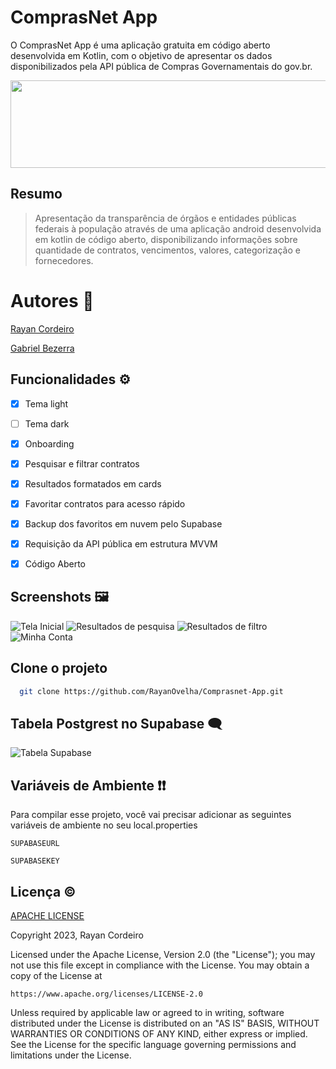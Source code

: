 
# ComprasNet App

O ComprasNet App é uma aplicação gratuita em código aberto desenvolvida em Kotlin, com o objetivo de apresentar os dados disponibilizados pela API pública de Compras Governamentais do gov.br.

<img src="(https://github.com/RayanOvelha/Comprasnet-App/blob/master/app/src/main/res/drawable/comprasnet_mobile_white.png" width="586" height="140" />

## Resumo

> Apresentação da transparência de órgãos e entidades públicas federais à população através de uma aplicação android desenvolvida em kotlin de código aberto, disponibilizando informações sobre quantidade de contratos, vencimentos, valores, categorização e fornecedores.

# Autores 👥

[Rayan Cordeiro](https://github.com/rayanovelha)

[Gabriel Bezerra](https://github.com/biielbezerra)


## Funcionalidades ⚙


- [x]   Tema light
- [ ]   Tema dark
- [x]   Onboarding
- [x]   Pesquisar e filtrar contratos
- [x]   Resultados formatados em cards
- [x]   Favoritar contratos para acesso rápido
- [x]   Backup dos favoritos em nuvem pelo Supabase
- [x]   Requisição da API pública em estrutura MVVM
- [x]   Código Aberto


## Screenshots 🖼

![Tela Inicial](https://github.com/RayanOvelha/Comprasnet-App/blob/master/screenshots/screenshot_1.png?raw=true) ![Resultados de pesquisa](https://github.com/RayanOvelha/Comprasnet-App/blob/master/screenshots/screenshot_2.png?raw=true)
![Resultados de filtro](https://github.com/RayanOvelha/Comprasnet-App/blob/master/screenshots/screenshot_3.png?raw=true) ![Minha Conta](https://github.com/RayanOvelha/Comprasnet-App/blob/master/screenshots/screenshot_4.png?raw=true)


## Clone o projeto

```bash
  git clone https://github.com/RayanOvelha/Comprasnet-App.git
```


## Tabela Postgrest no Supabase 🗨

![Tabela Supabase](https://github.com/RayanOvelha/Comprasnet-App/blob/master/screenshots/screenshot_5.png?raw=true)
## Variáveis de Ambiente ❗❗

Para compilar esse projeto, você vai precisar adicionar as seguintes variáveis de ambiente no seu local.properties

`SUPABASEURL`

`SUPABASEKEY`


## Licença ©

[APACHE LICENSE](https://choosealicense.com/licenses/apache-2.0/)

Copyright 2023, Rayan Cordeiro

Licensed under the Apache License, Version 2.0 (the "License");
you may not use this file except in compliance with the License.
You may obtain a copy of the License at

    https://www.apache.org/licenses/LICENSE-2.0

Unless required by applicable law or agreed to in writing, software
distributed under the License is distributed on an "AS IS" BASIS,
WITHOUT WARRANTIES OR CONDITIONS OF ANY KIND, either express or implied.
See the License for the specific language governing permissions and
limitations under the License.
